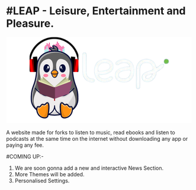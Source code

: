 <h1>#LEAP - Leisure, Entertainment and Pleasure.</h1>

<img src = "https://github.com/LEAP-Leisure-Entertainment-and-Pleasure/LEAP/blob/main/home/LEAP.png">

A website made for forks to listen to music, read ebooks and listen to podcasts at the same time on the internet without downloading any app or paying any fee.

#COMING UP:-
1. We are soon gonna add a new and interactive News Section.
2. More Themes will be added.
3. Personalised Settings.
